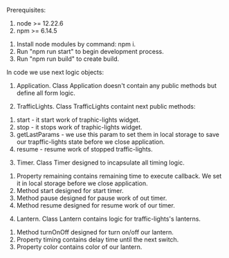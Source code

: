 Prerequisites:

1. node >= 12.22.6
2. npm >= 6.14.5

1) Install node modules by command: npm i.
2) Run "npm run start" to begin development process.
3) Run "npm run build" to create build.

In code we use next logic objects:

1. Application.
   Class Application doesn't contain any public methods but define
   all form logic.

2. TrafficLights.
   Class TrafficLights containt next public methods:

1) start - it start work of traphic-lights widget.
2) stop - it stops work of traphic-lights widget.
3) getLastParams - we use this param to set them in local storage to save our
   trapffic-lights state before we close application.
4) resume - resume work of stopped traffic-lights.

3. Timer.
   Class Timer designed to incapsulate all timing logic.

1) Property remaining contains remaining time to execute callback. We set it in local storage before we close application.
2) Method start designed for start timer.
3) Method pause designed for pause work of out timer.
4) Method resume designed for resume work of our timer.

4. Lantern.
   Class Lantern contains logic for traffic-lights's lanterns.

1) Method turnOnOff designed for turn on/off our lantern.
2) Property timing contains delay time until the next switch.
3) Property color contains color of our lantern.
